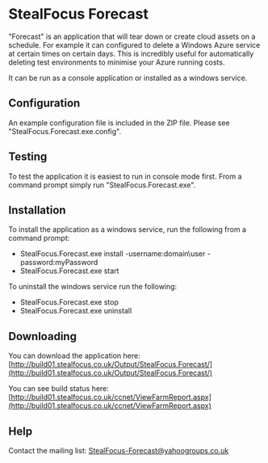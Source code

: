 StealFocus Forecast
===================
"Forecast" is an application that will tear down or create cloud assets on a schedule. For example it can configured to delete a Windows Azure service at certain times on certain days. This is incredibly useful for automatically deleting test environments to minimise your Azure running costs.

It can be run as a console application or installed as a windows service.

Configuration
-------------
An example configuration file is included in the ZIP file. Please see "StealFocus.Forecast.exe.config".

Testing
-------
To test the application it is easiest to run in console mode first. From a command prompt simply run "StealFocus.Forecast.exe".

Installation
------------
To install the application as a windows service, run the following from a command prompt:

- StealFocus.Forecast.exe install -username:domain\user -password:myPassword
- StealFocus.Forecast.exe start

To uninstall the windows service run the following:

- StealFocus.Forecast.exe stop
- StealFocus.Forecast.exe uninstall

Downloading
-----------
You can download the application here: [http://build01.stealfocus.co.uk/Output/StealFocus.Forecast/](http://build01.stealfocus.co.uk/Output/StealFocus.Forecast/)

You can see build status here: [http://build01.stealfocus.co.uk/ccnet/ViewFarmReport.aspx](http://build01.stealfocus.co.uk/ccnet/ViewFarmReport.aspx)

Help
----
Contact the mailing list: <StealFocus-Forecast@yahoogroups.co.uk>